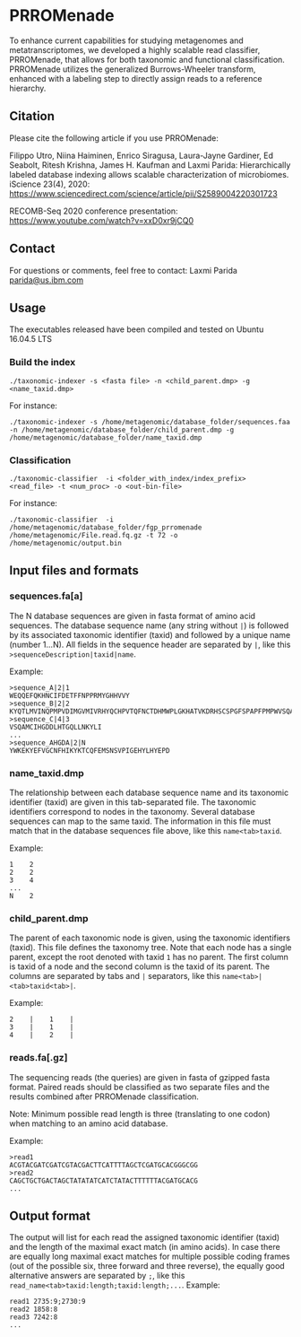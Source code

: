 # PRROMenade

To enhance current capabilities for studying metagenomes and metatranscriptomes, we developed a highly scalable read classifier, PRROMenade, that allows for both taxonomic and functional classification. PRROMenade utilizes the generalized Burrows-Wheeler transform, enhanced with a labeling step to directly assign reads to a reference hierarchy.

## Citation

Please cite the following article if you use PRROMenade:

Filippo Utro, Niina Haiminen, Enrico Siragusa, Laura-Jayne Gardiner, Ed Seabolt, Ritesh Krishna, James H. Kaufman and Laxmi Parida: Hierarchically labeled database indexing allows scalable characterization of microbiomes. iScience 23(4), 2020: https://www.sciencedirect.com/science/article/pii/S2589004220301723

RECOMB-Seq 2020 conference presentation: https://www.youtube.com/watch?v=xxD0xr9jCQ0

## Contact

For questions or comments, feel free to contact: Laxmi Parida <parida@us.ibm.com>

## Usage

The executables released have been compiled and tested on Ubuntu 16.04.5 LTS 

### Build the index

` ./taxonomic-indexer -s <fasta file> -n <child_parent.dmp> -g <name_taxid.dmp> `
                                                                                  
For instance:

` ./taxonomic-indexer -s /home/metagenomic/database_folder/sequences.faa -n /home/metagenomic/database_folder/child_parent.dmp -g  /home/metagenomic/database_folder/name_taxid.dmp `

### Classification

` ./taxonomic-classifier  -i <folder_with_index/index_prefix> <read_file> -t <num_proc> -o <out-bin-file> `
  
 For instance:
 
` ./taxonomic-classifier  -i /home/metagenomic/database_folder/fgp_prromenade /home/metagenomic/File.read.fq.gz -t 72 -o /home/metagenomic/output.bin ` 



## Input files and formats

### sequences.fa[a]

The N database sequences are given in fasta format of amino acid sequences. The database sequence name (any string without `|`) is followed by its associated taxonomic identifier (taxid) and followed by a unique name (number 1...N). All fields in the sequence header are separated by `|`, like this `>sequenceDescription|taxid|name`.

Example:


```
>sequence_A|2|1
WEQQEFQKHNCIFDETFFNPPRMYGHHVVY
>sequence_B|2|2 
KYQTLMVINQPMPVDIMGVMIVRHYQCHPVTQFNCTDHMWPLGKHATVKDRHSCSPGFSPAPFPMPWVSQA
>sequence_C|4|3 
VSQAMCIHGDDLHTGQLLNKYLI
...
>sequence_AHGDA|2|N
YWKEKYEFVGCNFHIKYKTCQFEMSNSVPIGEHYLHYEPD
```

### name_taxid.dmp

The relationship between each database sequence name and its taxonomic identifier (taxid) are given in this tab-separated file. The taxonomic identifiers correspond to nodes in the taxonomy. Several database sequences can map to the same taxid. The information in this file must match that in the database sequences file above, like this `name<tab>taxid`.

Example:

```
1    2
2    2 
3    4
...
N    2
```

### child_parent.dmp

The parent of each taxonomic node is given, using the taxonomic identifiers (taxid). This file defines the taxonomy tree. Note that each node has a single parent, except the root denoted with taxid `1` has no parent. The first column is taxid of a node and the second column is the taxid of its parent. The columns are separated by tabs and `|` separators, like this `name<tab>|<tab>taxid<tab>|`.

Example:

```
2    |    1    |
3    |    1    |
4    |    2    |
```

### reads.fa[.gz]

The sequencing reads (the queries) are given in fasta of gzipped fasta format. Paired reads should be classified as two separate files and the results combined after PRROMenade classification.

Note: Minimum possible read length is three (translating to one codon) when matching to an amino acid database.

Example:

```
>read1
ACGTACGATCGATCGTACGACTTCATTTTAGCTCGATGCACGGGCGG
>read2
CAGCTGCTGACTAGCTATATATCATCTATACTTTTTTACGATGCACG
...
```

## Output format
The output will list for each read the assigned taxonomic identifier (taxid) and the length of the maximal exact match (in amino acids).
In case there are equally long maximal exact matches for multiple possible coding frames (out of the possible six, three forward and three reverse), the equally good alternative answers are separated by `;`, like this `read_name<tab>taxid:length;taxid:length;...`.
Example:
```
read1 2735:9;2730:9
read2 1858:8
read3 7242:8
...
```
